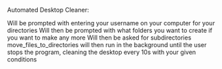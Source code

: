 Automated Desktop Cleaner:

Will be prompted with entering your username on your computer for your directories
Will then be prompted with what folders you want to create if you want to make any more
Will then be asked for subdirectories
move_files_to_directories will then run in the background until the user stops the program, cleaning the desktop every 10s with your given conditions


